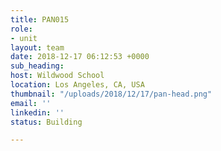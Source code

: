 ```yaml
---
title: PAN015
role:
- unit
layout: team
date: 2018-12-17 06:12:53 +0000
sub_heading: 
host: Wildwood School
location: Los Angeles, CA, USA
thumbnail: "/uploads/2018/12/17/pan-head.png"
email: ''
linkedin: ''
status: Building

---
```


